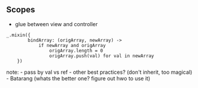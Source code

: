## Scopes

- glue between view and controller

```
_.mixin({
        bindArray: (origArray, newArray) ->
            if newArray and origArray
                origArray.length = 0
                origArray.push(val) for val in newArray
    })
```

note:
    - pass by val vs ref
    - other best practices? (don't inherit, too magical)
    - Batarang (whats the better one? figure out hwo to use it)
